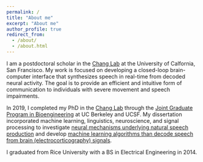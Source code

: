 ```yaml
---
permalink: /
title: "About me"
excerpt: "About me"
author_profile: true
redirect_from: 
  - /about/
  - /about.html
---
```


I am a postdoctoral scholar in the [Chang Lab](http://changlab.ucsf.edu/) at the University of Calfornia, San Francisco. My work is focused on developing a closed-loop brain-computer interface that synthesizes speech in real-time from decoded neural activity. The goal is to provide an efficient and intuitive form of communication to individuals with severe movement and speech impairments.

In 2019, I completed my PhD in the [Chang Lab](http://changlab.ucsf.edu/) through the [Joint Graduate Program in Bioengineering](http://bioegrad.berkley.edu) at UC Berkeley and UCSF. My dissertation incorporated machine learning, linguistics, neuroscience, and signal
                            processing to investigate [neural mechanisms underlying natural speech production](https://www.ucsf.edu/news/2018/05/410606/study-reveals-brain-activity-patterns-underlying-fluent-speech) and develop [machine
                                learning algorithms than decode speech from brain
                                (electrocorticography)
                                signals](https://www.ucsf.edu/news/2019/04/414296/synthetic-speech-generated-brain-recordings).
                                
I graduated from Rice University with a BS in Electrical Engineering in 2014.
